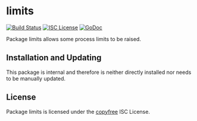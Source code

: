 limits
======

[![Build Status](https://github.com/decred/dcrd/workflows/Build%20and%20Test/badge.svg)](https://github.com/decred/dcrd/actions)
[![ISC License](https://img.shields.io/badge/license-ISC-blue.svg)](http://copyfree.org)
[![GoDoc](https://img.shields.io/badge/godoc-reference-blue.svg)](https://godoc.org/github.com/decred/dcrd/internal/limits)

Package limits allows some process limits to be raised.

## Installation and Updating

This package is internal and therefore is neither directly installed nor needs
to be manually updated.

## License

Package limits is licensed under the [copyfree](http://copyfree.org) ISC
License.
